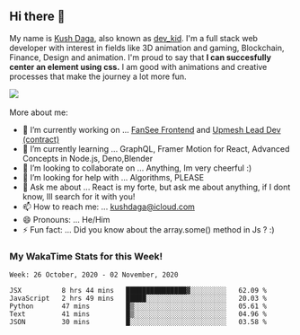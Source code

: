 ## Hi there 👋
My name is [Kush Daga](https://kushdaga.webflow.io), also known as [dev_kid](https://instagram.com/dev_kid). I'm a full stack web developer with interest in fields like 3D animation and gaming, Blockchain, Finance, Design and animation. I'm proud to say that **I can succesfully center an element using css.** I am good with animations and creative processes that make the journey a lot more fun.

![](https://komarev.com/ghpvc/?username=kush-daga&style=flat-square&color=red)
<br></br>
More about me:

- 🔭 I’m currently working on ... [FanSee Frontend](https://fansee.in) and [Upmesh Lead Dev (contract)](https://upmesh.io)
- 🌱 I’m currently learning ... GraphQL, Framer Motion for React, Advanced Concepts in Node.js, Deno,Blender
- 👯 I’m looking to collaborate on ... Anything, Im very cheerful :)
- 🤔 I’m looking for help with ... Algorithms, PLEASE
- 💬 Ask me about ... React is my forte, but ask me about anything, if I dont know, Ill search for it with you! 
- 📫 How to reach me: ... kushdaga@icloud.com
- 😄 Pronouns: ... He/Him
- ⚡ Fun fact: ... Did you know about the array.some() method in Js ? :)

### My WakaTime Stats for this Week!
<!--START_SECTION:waka-->
```text
Week: 26 October, 2020 - 02 November, 2020

JSX          8 hrs 44 mins   ███████████████▓░░░░░░░░░   62.09 % 
JavaScript   2 hrs 49 mins   █████░░░░░░░░░░░░░░░░░░░░   20.03 % 
Python       47 mins         █▒░░░░░░░░░░░░░░░░░░░░░░░   05.61 % 
Text         41 mins         █▒░░░░░░░░░░░░░░░░░░░░░░░   04.96 % 
JSON         30 mins         █░░░░░░░░░░░░░░░░░░░░░░░░   03.58 % 
```
<!--END_SECTION:waka-->
